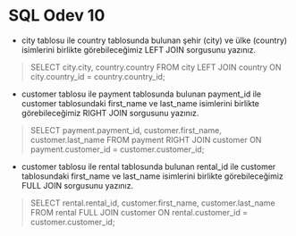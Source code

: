 # SQL Odev 10

- city tablosu ile country tablosunda bulunan şehir (city) ve ülke (country) isimlerini birlikte görebileceğimiz LEFT JOIN sorgusunu yazınız.

>SELECT city.city, country.country FROM city LEFT JOIN country ON city.country_id = country.country_id;


- customer tablosu ile payment tablosunda bulunan payment_id ile customer tablosundaki first_name ve last_name isimlerini birlikte görebileceğimiz RIGHT JOIN sorgusunu yazınız.

>SELECT payment.payment_id, customer.first_name, customer.last_name FROM payment RIGHT JOIN customer ON payment.customer_id = customer.customer_id;


-  customer tablosu ile rental tablosunda bulunan rental_id ile customer tablosundaki first_name ve last_name isimlerini birlikte görebileceğimiz FULL JOIN sorgusunu yazınız.

>SELECT rental.rental_id, customer.first_name, customer.last_name FROM rental FULL JOIN customer ON rental.customer_id = customer.customer_id;
